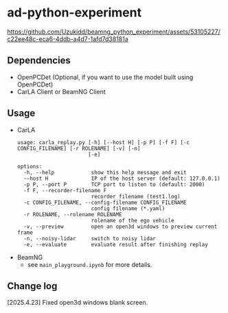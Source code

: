 # ad-python-experiment

https://github.com/Uzukidd/beamng_python_experiment/assets/53105227/c22ee48c-eca6-4ddb-a4d7-1afd7d38181a

## Dependencies

* OpenPCDet (Optional, if you want to use the model built using OpenPCDet)
* CarLA Client or BeamNG Client

## Usage

* CarLA
  ```
  usage: carla_replay.py [-h] [--host H] [-p P] [-f F] [-c CONFIG_FILENAME] [-r ROLENAME] [-v] [-n]
                         [-e]

  options:
    -h, --help            show this help message and exit
    --host H              IP of the host server (default: 127.0.0.1)
    -p P, --port P        TCP port to listen to (default: 2000)
    -f F, --recorder-filename F
                          recorder filename (test1.log)
    -c CONFIG_FILENAME, --config-filename CONFIG_FILENAME
                          config filename (*.yaml)
    -r ROLENAME, --rolename ROLENAME
                          rolename of the ego vehicle
    -v, --preview         open an open3d windows to preview current frame
    -n, --noisy-lidar     switch to noisy lidar
    -e, --evaluate        evaluate result after finishing replay
  ```
* BeamNG
  * see `main_playground.ipynb` for more details.

## Change log

[2025.4.23] Fixed open3d windows blank screen.
